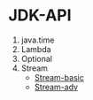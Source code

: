 # JDK-API
1. java.time
2. Lambda
3. Optional
4. Stream
   - [Stream-basic](https://github.com/softleader/softleader-training-course/blob/master/2016/Q1/stream-and-lambda/Stream%26Lambda.md)
   - [Stream-adv](https://github.com/softleader/softleader-training-course/tree/master/2018/Q1/stream-adv)